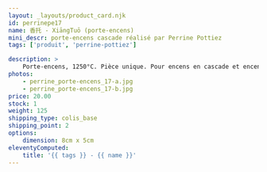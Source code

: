```yaml
---
layout: _layouts/product_card.njk
id: perrinepe17
name: 香托 - XiāngTuō (porte-encens)
mini_descr: porte-encens cascade réalisé par Perrine Pottiez
tags: ['produit', 'perrine-pottiez']

description: >
    Porte-encens, 1250°C. Pièce unique. Pour encens en cascade et encens normal
photos:
    - perrine_porte-encens_17-a.jpg
    - perrine_porte-encens_17-b.jpg
price: 20.00
stock: 1
weight: 125
shipping_type: colis_base
shipping_point: 2
options:
    dimension: 8cm x 5cm
eleventyComputed:
    title: '{{ tags }} - {{ name }}'
---
```

